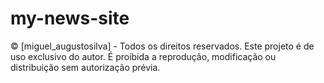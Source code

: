 # my-news-site
© [miguel_augustosilva] - Todos os direitos reservados. Este projeto é de uso exclusivo do autor. É proibida a reprodução, modificação ou distribuição sem autorização prévia.
